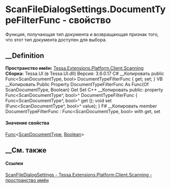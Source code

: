 # ScanFileDialogSettings.DocumentTypeFilterFunc - свойство
Функция, получающая тип документа и возвращающая признак того, что этот тип
документа доступен для выбора.
## __Definition
 **Пространство имён:**
[Tessa.Extensions.Platform.Client.Scanning](N_Tessa_Extensions_Platform_Client_Scanning.htm)  
 **Сборка:** Tessa.UI (в Tessa.UI.dll) Версия: 3.6.0.17
C# __Копировать
     public Func<ScanDocumentType, bool> DocumentTypeFilterFunc { get; set; }
VB __Копировать
     Public Property DocumentTypeFilterFunc As Func(Of ScanDocumentType, Boolean)
    	Get
    	Set
C++ __Копировать
     public:
    property Func<ScanDocumentType^, bool>^ DocumentTypeFilterFunc {
    	Func<ScanDocumentType^, bool>^ get ();
    	void set (Func<ScanDocumentType^, bool>^ value);
    }
F# __Копировать
     member DocumentTypeFilterFunc : Func<ScanDocumentType, bool> with get, set
#### Значение свойства
[Func](https://learn.microsoft.com/dotnet/api/system.func-2)<[ScanDocumentType](T_Tessa_Extensions_Platform_Client_Scanning_ScanDocumentType.htm),
[Boolean](https://learn.microsoft.com/dotnet/api/system.boolean)>
##  __См. также
#### Ссылки
[ScanFileDialogSettings -
](T_Tessa_Extensions_Platform_Client_Scanning_ScanFileDialogSettings.htm)
[Tessa.Extensions.Platform.Client.Scanning - пространство
имён](N_Tessa_Extensions_Platform_Client_Scanning.htm)

